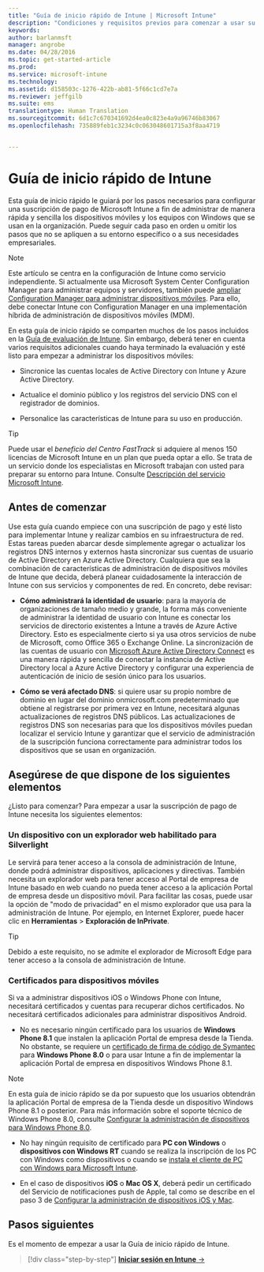 ```yaml
---
title: "Guía de inicio rápido de Intune | Microsoft Intune"
description: "Condiciones y requisitos previos para comenzar a usar su suscripción de Intune"
keywords: 
author: barlanmsft
manager: angrobe
ms.date: 04/28/2016
ms.topic: get-started-article
ms.prod: 
ms.service: microsoft-intune
ms.technology: 
ms.assetid: d158503c-1276-422b-ab81-5f66c1cd7e7a
ms.reviewer: jeffgilb
ms.suite: ems
translationtype: Human Translation
ms.sourcegitcommit: 6d1c7c670341692d4ea0c823e4a9a96746b83067
ms.openlocfilehash: 735889feb1c3234c0c063048601715a3f8aa4719


---
```



# Guía de inicio rápido de Intune
Esta guía de inicio rápido le guiará por los pasos necesarios para configurar una suscripción de pago de Microsoft Intune a fin de administrar de manera rápida y sencilla los dispositivos móviles y los equipos con Windows que se usan en la organización. Puede seguir cada paso en orden u omitir los pasos que no se apliquen a su entorno específico o a sus necesidades empresariales.

>[!NOTE]
>Este artículo se centra en la configuración de Intune como servicio independiente. Si actualmente usa Microsoft System Center Configuration Manager para administrar equipos y servidores, también puede [ampliar Configuration Manager para administrar dispositivos móviles](https://technet.microsoft.com/library/jj884158.aspx). Para ello, debe conectar Intune con Configuration Manager en una implementación híbrida de administración de dispositivos móviles (MDM).

En esta guía de inicio rápido se comparten muchos de los pasos incluidos en la [Guía de evaluación de Intune](/intune/understand-explore/get-started-with-a-30-day-trial-of-microsoft-intune). Sin embargo, deberá tener en cuenta varios requisitos adicionales cuando haya terminado la evaluación y esté listo para empezar a administrar los dispositivos móviles:

-   Sincronice las cuentas locales de Active Directory con Intune y Azure Active Directory.

-   Actualice el dominio público y los registros del servicio DNS con el registrador de dominios.

-   Personalice las características de Intune para su uso en producción.

>[!TIP]
>Puede usar el *beneficio del Centro FastTrack* si adquiere al menos 150 licencias de Microsoft Intune en un plan que pueda optar a ello. Se trata de un servicio donde los especialistas en Microsoft trabajan con usted para preparar su entorno para Intune. Consulte [Descripción del servicio Microsoft Intune](https://technet.microsoft.com/library/mt228265.aspx).


## Antes de comenzar
Use esta guía cuando empiece con una suscripción de pago y esté listo para implementar Intune y realizar cambios en su infraestructura de red. Estas tareas pueden abarcar desde simplemente agregar o actualizar los registros DNS internos y externos hasta sincronizar sus cuentas de usuario de Active Directory en Azure Active Directory. Cualquiera que sea la combinación de características de administración de dispositivos móviles de Intune que decida, deberá planear cuidadosamente la interacción de Intune con sus servicios y componentes de red. En concreto, debe revisar:

-   **Cómo administrará la identidad de usuario**: para la mayoría de organizaciones de tamaño medio y grande, la forma más conveniente de administrar la identidad de usuario con Intune es conectar los servicios de directorio existentes a Intune a través de Azure Active Directory. Esto es especialmente cierto si ya usa otros servicios de nube de Microsoft, como Office 365 o Exchange Online. La sincronización de las cuentas de usuario con [Microsoft Azure Active Directory Connect](https://www.microsoft.com/download/details.aspx?id=47594) es una manera rápida y sencilla de conectar la instancia de Active Directory local a Azure Active Directory y configurar una experiencia de autenticación de inicio de sesión único para los usuarios.

-   **Cómo se verá afectado DNS**: si quiere usar su propio nombre de dominio en lugar del dominio onmicrosoft.com predeterminado que obtiene al registrarse por primera vez en Intune, necesitará algunas actualizaciones de registros DNS públicos. Las actualizaciones de registros DNS son necesarias para que los dispositivos móviles puedan localizar el servicio Intune y garantizar que el servicio de administración de la suscripción funciona correctamente para administrar todos los dispositivos que se usan en organización.

## Asegúrese de que dispone de los siguientes elementos
¿Listo para comenzar? Para empezar a usar la suscripción de pago de Intune necesita los siguientes elementos:

### Un dispositivo con un explorador web habilitado para Silverlight
Le servirá para tener acceso a la consola de administración de Intune, donde podrá administrar dispositivos, aplicaciones y directivas. También necesita un explorador web para tener acceso al Portal de empresa de Intune basado en web cuando no pueda tener acceso a la aplicación Portal de empresa desde un dispositivo móvil. Para facilitar las cosas, puede usar la opción de "modo de privacidad" en el mismo explorador que usa para la administración de Intune. Por ejemplo, en Internet Explorer, puede hacer clic en **Herramientas** &gt; **Exploración de InPrivate**.

>[!TIP]
>Debido a este requisito, no se admite el explorador de Microsoft Edge para tener acceso a la consola de administración de Intune.


### Certificados para dispositivos móviles
Si va a administrar dispositivos iOS o Windows Phone con Intune, necesitará certificados y cuentas para recuperar dichos certificados. No necesitará certificados adicionales para administrar dispositivos Android.

- No es necesario ningún certificado para los usuarios de **Windows Phone 8.1** que instalen la aplicación Portal de empresa desde la Tienda. No obstante, se requiere un [certificado de firma de código de Symantec](https://products.websecurity.symantec.com/orders/enrollment/microsoftCert.do) para **Windows Phone 8.0** o para usar Intune a fin de implementar la aplicación Portal de empresa en dispositivos Windows Phone 8.1.

>[!NOTE]
>En esta guía de inicio rápido se da por supuesto que los usuarios obtendrán la aplicación Portal de empresa de la Tienda desde un dispositivo Windows Phone 8.1 o posterior. Para más información sobre el soporte técnico de Windows Phone 8.0, consulte [Configurar la administración de dispositivos para Windows Phone 8.0](/Intune/deploy-use/set-up-windows-phone-8.0-management-with-microsoft-intune).

- No hay ningún requisito de certificado para **PC con Windows** o **dispositivos con Windows RT** cuando se realiza la inscripción de los PC con Windows como dispositivos o cuando se [instala el cliente de PC con Windows para Microsoft Intune](/intune/deploy-use/install-the-windows-pc-client-with-microsoft-intune).

- En el caso de dispositivos **iOS** o **Mac OS X**, deberá pedir un certificado del Servicio de notificaciones push de Apple, tal como se describe en el paso 3 de [Configurar la administración de dispositivos iOS y Mac](/intune/deploy-use/set-up-ios-and-mac-management-with-microsoft-intune).

## Pasos siguientes
Es el momento de empezar a usar la Guía de inicio rápido de Intune.

>[!div class="step-by-step"]
[**Iniciar sesión en Intune** &rarr;](start-with-a-paid-subscription-to-microsoft-intune-step-1.md)



<!--HONumber=Aug16_HO4-->


